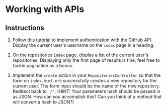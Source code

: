 # Working with APIs

## Instructions

1. Follow [this tutorial](https://github.com/learn-co-curriculum/web-auth-readme) to implement authentication with the GitHub API. Display the current user's username on the `index` page in a heading.

2. On the repositories `index` page, display a list of the current user's repositories. Displaying only the first page of results is fine; feel free to tackle pagination as a bonus.

3. Implement the `create` action in your `RepositoriesController` so that the form on `index.html.erb` successfully creates a new repository for the current user. The form input should be the name of the new repository. Redirect back to `'/'`. (HINT: Your parameters hash should be passed in as JSON. How can you accomplish this? Can you think of a method that will convert a hash to JSON?)